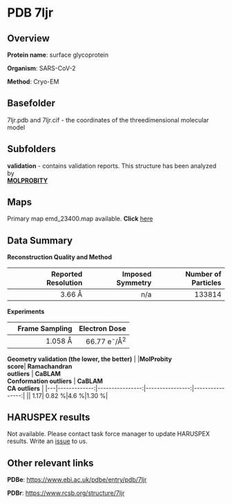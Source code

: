 # PDB 7ljr

## Overview

**Protein name**: surface glycoprotein

**Organism**: SARS-CoV-2

**Method**: Cryo-EM



## Basefolder

7ljr.pdb and 7ljr.cif - the coordinates of the threedimensional molecular model

## Subfolders





**validation** - contains validation reports. This structure has been analyzed by <br>  [**MOLPROBITY**](https://github.com/thorn-lab/coronavirus_structural_task_force/tree/master/pdb/surface_glycoprotein/SARS-CoV-2/7ljr/validation/molprobity)    



## Maps

Primary map emd_23400.map available. **Click** [here](http://ftp.wwpdb.org/pub/emdb/structures/EMD-23400/map/) 

## Data Summary
**Reconstruction Quality and Method**

|   | Reported Resolution | Imposed Symmetry | Number of Particles |
|---|-------------:|----------------:|--------------:|
|   |3.66 Å|n/a|133814|

**Experiments**

|   | Frame Sampling | Electron Dose |
|---|-------------:|----------------:|
|   |1.058 Å|66.77 e<sup>-</sup>/Å<sup>2</sup>|

**Geometry validation (the lower, the better)**
|   |**MolProbity<br>score**| **Ramachandran<br>outliers** | **CaBLAM<br>Conformation outliers** | **CaBLAM<br>CA outliers** |
|---|-------------:|----------------:|----------------:|----------------:|
||  1.17|  0.82 %|4.6 %|1.30 %|

## HARUSPEX results

Not available. Please contact task force manager to update HARUSPEX results. Write an [issue](https://github.com/thorn-lab/coronavirus_structural_task_force/issues) to us.

## Other relevant links 
**PDBe**:  https://www.ebi.ac.uk/pdbe/entry/pdb/7ljr
 
**PDBr**: https://www.rcsb.org/structure/7ljr 
